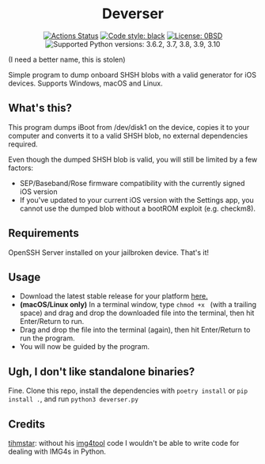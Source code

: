 <h1 align="center">Deverser</h2>

<p align="center">
<a href="https://github.com/beerpiss/deverser.py/actions"><img alt="Actions Status" src="https://github.com/beerpiss/deverser.py/actions/workflows/build.yaml/badge.svg"></a>
<a href="https://github.com/psf/black"><img alt="Code style: black" src="https://img.shields.io/badge/code%20style-black-000000.svg"></a>
<a href="https://github.com/beerpiss/deverser.py/blob/main/LICENSE"><img alt="License: 0BSD" src="https://img.shields.io/static/v1?label=License&message=0BSD&color=brightgreen"></a>
<img alt="Supported Python versions: 3.6.2, 3.7, 3.8, 3.9, 3.10" src="https://img.shields.io/badge/python-3.6.2%20%7C%203.7%20%7C%203.8%20%7C%203.9%20%7C%203.10-blue">
</p>

(I need a better name, this is stolen)

Simple program to dump onboard SHSH blobs with a valid generator for iOS devices. Supports Windows, macOS and Linux.

## What's this?
This program dumps iBoot from /dev/disk1 on the device, copies it to your computer and converts it to a valid SHSH blob, no external dependencies required.

Even though the dumped SHSH blob is valid, you will still be limited by a few factors:
- SEP/Baseband/Rose firmware compatibility with the currently signed iOS version
- If you've updated to your current iOS version with the Settings app, you cannot use the dumped blob without a bootROM exploit (e.g. checkm8).

## Requirements
OpenSSH Server installed on your jailbroken device. That's it!

## Usage
- Download the latest stable release for your platform [here.](https://github.com/beerpiss/deverser.py/releases/tag/v0.1.2)
- **(macOS/Linux only)** In a terminal window, type `chmod +x ` (with a trailing space) and drag and drop the downloaded file into the terminal, then hit Enter/Return to run.
- Drag and drop the file into the terminal (again), then hit Enter/Return to run the program.
- You will now be guided by the program.

## Ugh, I don't like standalone binaries?
Fine. Clone this repo, install the dependencies with `poetry install` or `pip install .`, and run `python3 deverser.py`

## Credits
[tihmstar](https://github.com/tihmstar): without his [img4tool](https://github.com/tihmstar/img4tool) code I wouldn't be able to write code for dealing with IMG4s in Python.
